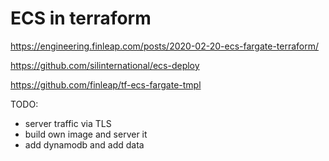 # ECS in terraform

https://engineering.finleap.com/posts/2020-02-20-ecs-fargate-terraform/

https://github.com/silinternational/ecs-deploy

https://github.com/finleap/tf-ecs-fargate-tmpl

TODO:
- server traffic via TLS
- build own image and server it
- add dynamodb and add data